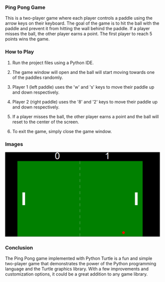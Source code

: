 ### Ping Pong Game
This is a two-player game where each player controls a paddle using the arrow keys on their keyboard. The goal of the game is to hit the ball with the paddle and prevent it from hitting the wall behind the paddle. If a player misses the ball, the other player earns a point. The first player to reach 5 points wins the game.

### How to Play
1) Run the project files using a Python IDE.

2) The game window will open and the ball will start moving towards one of the paddles randomly.

3) Player 1 (left paddle) uses the 'w' and 's' keys to move their paddle up and down respectively.

4) Player 2 (right paddle) uses the '8' and '2' keys to move their paddle up and down respectively.

5) If a player misses the ball, the other player earns a point and the ball will reset to the center of the screen.

6) To exit the game, simply close the game window.
### Images
![](/Images/PinPongTurtle.png "")

<!-- ![](/Pictures/PingPongTurtle1.png "") -->
### Conclusion
The Ping Pong game implemented with Python Turtle is a fun and simple two-player game that demonstrates the power of the Python programming language and the Turtle graphics library. With a few improvements and customization options, it could be a great addition to any game library.
